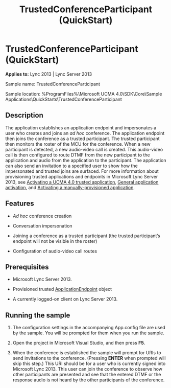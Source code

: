 ﻿---
title: TrustedConferenceParticipant (QuickStart)
TOCTitle: TrustedConferenceParticipant (QuickStart)
ms:assetid: 66642dc8-9204-4bc6-a69a-95e4380704f3
ms:mtpsurl: https://msdn.microsoft.com/en-us/library/Dn454831(v=office.15)
ms:contentKeyID: 57103762
ms.date: 07/25/2014
mtps_version: v=office.15
---

# TrustedConferenceParticipant (QuickStart)


**Applies to:** Lync 2013 | Lync Server 2013



Sample name: TrustedConferenceParticipant

Sample location: %ProgramFiles%\\Microsoft UCMA 4.0\\SDK\\Core\\Sample Applications\\QuickStarts\\TrustedConferenceParticipant

## Description

The application establishes an application endpoint and impersonates a user who creates and joins an *ad hoc* conference. The application endpoint then joins the conference as a trusted participant. The trusted participant then monitors the roster of the MCU for the conference. When a new participant is detected, a new audio-video call is created. This audio-video call is then configured to route DTMF from the new participant to the application and audio from the application to the participant. The application can also send an invitation to a specified user to show how the impersonated and trusted joins are surfaced. For more information about provisioning trusted applications and endpoints in Microsoft Lync Server 2013, see [Activating a UCMA 4.0 trusted application](activating-a-ucma-4-0-trusted-application.md), [General application activation](general-application-activation.md), and [Activating a manually-provisioned application](activating-a-manually-provisioned-application.md).

## Features

- *Ad hoc* conference creation

- Conversation impersonation

- Joining a conference as a trusted participant (the trusted participant’s endpoint will not be visible in the roster)

- Configuration of audio-video call routes

## Prerequisites

- Microsoft Lync Server 2013.

- Provisioned trusted [ApplicationEndpoint](https://msdn.microsoft.com/en-us/library/hh384825\(v=office.15\)) object

- A currently logged-on client on Lync Server 2013.

## Running the sample

1.  The configuration settings in the accompanying App.config file are used by the sample. You will be prompted for them when you run the sample.

2.  Open the project in Microsoft Visual Studio, and then press **F5**.

3.  When the conference is established the sample will prompt for URIs to send invitations to the conference. (Pressing **ENTER** when prompted will skip this step.) This URI should be for a user who is currently signed into Microsoft Lync 2013. This user can join the conference to observe how other participants are presented and see that the entered DTMF or the response audio is not heard by the other participants of the conference.

